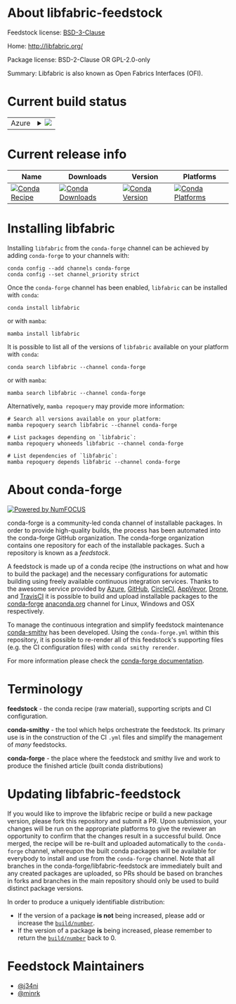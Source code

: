 About libfabric-feedstock
=========================

Feedstock license: [BSD-3-Clause](https://github.com/conda-forge/libfabric-feedstock/blob/main/LICENSE.txt)

Home: http://libfabric.org/

Package license: BSD-2-Clause OR GPL-2.0-only

Summary: Libfabric is also known as Open Fabrics Interfaces (OFI).

Current build status
====================


<table>
    
  <tr>
    <td>Azure</td>
    <td>
      <details>
        <summary>
          <a href="https://dev.azure.com/conda-forge/feedstock-builds/_build/latest?definitionId=23945&branchName=main">
            <img src="https://dev.azure.com/conda-forge/feedstock-builds/_apis/build/status/libfabric-feedstock?branchName=main">
          </a>
        </summary>
        <table>
          <thead><tr><th>Variant</th><th>Status</th></tr></thead>
          <tbody><tr>
              <td>linux_64</td>
              <td>
                <a href="https://dev.azure.com/conda-forge/feedstock-builds/_build/latest?definitionId=23945&branchName=main">
                  <img src="https://dev.azure.com/conda-forge/feedstock-builds/_apis/build/status/libfabric-feedstock?branchName=main&jobName=linux&configuration=linux%20linux_64_" alt="variant">
                </a>
              </td>
            </tr><tr>
              <td>osx_64</td>
              <td>
                <a href="https://dev.azure.com/conda-forge/feedstock-builds/_build/latest?definitionId=23945&branchName=main">
                  <img src="https://dev.azure.com/conda-forge/feedstock-builds/_apis/build/status/libfabric-feedstock?branchName=main&jobName=osx&configuration=osx%20osx_64_" alt="variant">
                </a>
              </td>
            </tr>
          </tbody>
        </table>
      </details>
    </td>
  </tr>
</table>

Current release info
====================

| Name | Downloads | Version | Platforms |
| --- | --- | --- | --- |
| [![Conda Recipe](https://img.shields.io/badge/recipe-libfabric-green.svg)](https://anaconda.org/conda-forge/libfabric) | [![Conda Downloads](https://img.shields.io/conda/dn/conda-forge/libfabric.svg)](https://anaconda.org/conda-forge/libfabric) | [![Conda Version](https://img.shields.io/conda/vn/conda-forge/libfabric.svg)](https://anaconda.org/conda-forge/libfabric) | [![Conda Platforms](https://img.shields.io/conda/pn/conda-forge/libfabric.svg)](https://anaconda.org/conda-forge/libfabric) |

Installing libfabric
====================

Installing `libfabric` from the `conda-forge` channel can be achieved by adding `conda-forge` to your channels with:

```
conda config --add channels conda-forge
conda config --set channel_priority strict
```

Once the `conda-forge` channel has been enabled, `libfabric` can be installed with `conda`:

```
conda install libfabric
```

or with `mamba`:

```
mamba install libfabric
```

It is possible to list all of the versions of `libfabric` available on your platform with `conda`:

```
conda search libfabric --channel conda-forge
```

or with `mamba`:

```
mamba search libfabric --channel conda-forge
```

Alternatively, `mamba repoquery` may provide more information:

```
# Search all versions available on your platform:
mamba repoquery search libfabric --channel conda-forge

# List packages depending on `libfabric`:
mamba repoquery whoneeds libfabric --channel conda-forge

# List dependencies of `libfabric`:
mamba repoquery depends libfabric --channel conda-forge
```


About conda-forge
=================

[![Powered by
NumFOCUS](https://img.shields.io/badge/powered%20by-NumFOCUS-orange.svg?style=flat&colorA=E1523D&colorB=007D8A)](https://numfocus.org)

conda-forge is a community-led conda channel of installable packages.
In order to provide high-quality builds, the process has been automated into the
conda-forge GitHub organization. The conda-forge organization contains one repository
for each of the installable packages. Such a repository is known as a *feedstock*.

A feedstock is made up of a conda recipe (the instructions on what and how to build
the package) and the necessary configurations for automatic building using freely
available continuous integration services. Thanks to the awesome service provided by
[Azure](https://azure.microsoft.com/en-us/services/devops/), [GitHub](https://github.com/),
[CircleCI](https://circleci.com/), [AppVeyor](https://www.appveyor.com/),
[Drone](https://cloud.drone.io/welcome), and [TravisCI](https://travis-ci.com/)
it is possible to build and upload installable packages to the
[conda-forge](https://anaconda.org/conda-forge) [anaconda.org](https://anaconda.org/)
channel for Linux, Windows and OSX respectively.

To manage the continuous integration and simplify feedstock maintenance
[conda-smithy](https://github.com/conda-forge/conda-smithy) has been developed.
Using the ``conda-forge.yml`` within this repository, it is possible to re-render all of
this feedstock's supporting files (e.g. the CI configuration files) with ``conda smithy rerender``.

For more information please check the [conda-forge documentation](https://conda-forge.org/docs/).

Terminology
===========

**feedstock** - the conda recipe (raw material), supporting scripts and CI configuration.

**conda-smithy** - the tool which helps orchestrate the feedstock.
                   Its primary use is in the construction of the CI ``.yml`` files
                   and simplify the management of *many* feedstocks.

**conda-forge** - the place where the feedstock and smithy live and work to
                  produce the finished article (built conda distributions)


Updating libfabric-feedstock
============================

If you would like to improve the libfabric recipe or build a new
package version, please fork this repository and submit a PR. Upon submission,
your changes will be run on the appropriate platforms to give the reviewer an
opportunity to confirm that the changes result in a successful build. Once
merged, the recipe will be re-built and uploaded automatically to the
`conda-forge` channel, whereupon the built conda packages will be available for
everybody to install and use from the `conda-forge` channel.
Note that all branches in the conda-forge/libfabric-feedstock are
immediately built and any created packages are uploaded, so PRs should be based
on branches in forks and branches in the main repository should only be used to
build distinct package versions.

In order to produce a uniquely identifiable distribution:
 * If the version of a package **is not** being increased, please add or increase
   the [``build/number``](https://docs.conda.io/projects/conda-build/en/latest/resources/define-metadata.html#build-number-and-string).
 * If the version of a package **is** being increased, please remember to return
   the [``build/number``](https://docs.conda.io/projects/conda-build/en/latest/resources/define-metadata.html#build-number-and-string)
   back to 0.

Feedstock Maintainers
=====================

* [@j34ni](https://github.com/j34ni/)
* [@minrk](https://github.com/minrk/)

